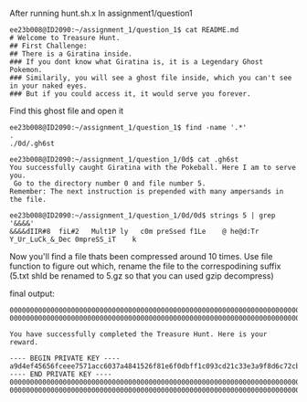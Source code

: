 After running hunt.sh.x
In assignment1/question1 
```
ee23b008@ID2090:~/assignment_1/question_1$ cat README.md 
# Welcome to Treasure Hunt.
## First Challenge:
## There is a Giratina inside.
### If you dont know what Giratina is, it is a Legendary Ghost Pokemon.
### Similarily, you will see a ghost file inside, which you can't see in your naked eyes.
### But if you could access it, it would serve you forever.
``` 

Find this ghost file and open it
```
ee23b008@ID2090:~/assignment_1/question_1$ find -name '.*'
.
./0d/.gh6st

ee23b008@ID2090:~/assignment_1/question_1/0d$ cat .gh6st 
You successfully caught Giratina with the Pokeball. Here I am to serve you.
 Go to the directory number 0 and file number 5.
Remember: The next instruction is prepended with many ampersands in the file.

ee23b008@ID2090:~/assignment_1/question_1/0d/0d$ strings 5 | grep '&&&&'
&&&&dIIR#8	fiL#2	Mult1P ly	c0m preSsed	f1Le	@ he@d:Tr Y_Ur_LuCk_&_Dec 0mpreSS_iT	k
```

Now you'll find a file thats been compressed around 10 times. 
Use file function to figure out which, rename the file to the correspodining suffix 
(5.txt shld be renamed to 5.gz so that you can used gzip decompress)

final output:
```
00000000000000000000000000000000000000000000000000000000000000000000000000000000000000000000000000000000000000000000000000000000
00000000000000000000000000000000000000000000000000000000000000000000000000000000000000000000000000000000000000000000000000000000

You have successfully completed the Treasure Hunt. Here is your reward.

---- BEGIN PRIVATE KEY ----
a9d4ef45656fceee7571acc6037a4841526f81e6f0dbff1c093cd21c33e3a9f8d6c72cbf93a33c23c0504fb639ca96474286f3bb3158b9112fa667ac8c717b46
---- END PRIVATE KEY ----
00000000000000000000000000000000000000000000000000000000000000000000000000000000000000000000000000000000000000000000000000000000
00000000000000000000000000000000000000000000000000000000000000000000000000000000000000000000000000000000000000000000000000000000
```
   
